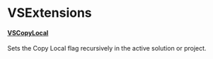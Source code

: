 # VSExtensions
#### [VSCopyLocal](https://visualstudiogallery.msdn.microsoft.com/2ecfc7d3-5d94-49dc-b315-45e3097b89f8)

Sets the Copy Local flag recursively in the active solution or project.
